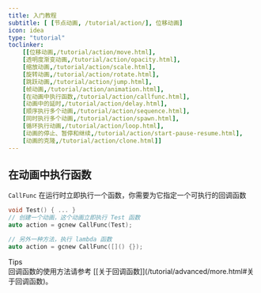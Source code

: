 ```yaml
---
title: 入门教程
subtitle: [ [节点动画, /tutorial/action/], 位移动画]
icon: idea
type: "tutorial"
toclinker: 
    [[位移动画,/tutorial/action/move.html],
    [透明度渐变动画,/tutorial/action/opacity.html],
    [缩放动画,/tutorial/action/scale.html],
    [旋转动画,/tutorial/action/rotate.html],
    [跳跃动画,/tutorial/action/jump.html],
    [帧动画,/tutorial/action/animation.html],
    [在动画中执行函数,/tutorial/action/callfunc.html],
    [动画中的延时,/tutorial/action/delay.html],
    [顺序执行多个动画,/tutorial/action/sequence.html],
    [同时执行多个动画,/tutorial/action/spawn.html],
    [循环执行动画,/tutorial/action/loop.html],
    [动画的停止、暂停和继续,/tutorial/action/start-pause-resume.html],
    [动画的克隆,/tutorial/action/clone.html]]
---
```

## 在动画中执行函数

`CallFunc` 在运行时立即执行一个函数，你需要为它指定一个可执行的回调函数

```cpp
void Test() { ... }
// 创建一个动画，这个动画立即执行 Test 函数
auto action = gcnew CallFunc(Test);
```

```cpp
// 另外一种方法，执行 lambda 函数
auto action = gcnew CallFunc([]() {});
```

<div class="ui info message"><div class="header">Tips </div>
回调函数的使用方法请参考 [[关于回调函数]](/tutorial/advanced/more.html#关于回调函数)。
</div>
